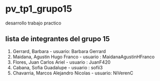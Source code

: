 # pv_tp1_grupo15
desarrollo trabajo practico

## lista de integrantes del grupo 15
1. Gerrard, Barbara - usuario: Barbara Gerrard 
2. Maidana, Agustin Hugo Franco - usuario : MaidanaAgustinHFranco
3. Flores, Juan Carlos Ariel - usuario : JuanF420
4. Cabana, Sofia Guadalupe - usuario : sofii3
5. Chavarria, Marcos Alejandro Nicolas - usuario: NiVerenC
